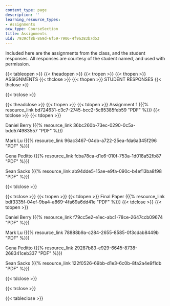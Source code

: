 ```yaml
---
content_type: page
description: ''
learning_resource_types:
- Assignments
ocw_type: CourseSection
title: Assignments
uid: 7939cf8b-869d-6f59-7906-4f9a383b7d53
---
```


Included here are the assignments from the class, and the student responses. All responses are courtesy of the student named, and used with permission.

{{< tableopen >}}
{{< theadopen >}}
{{< tropen >}}
{{< thopen >}}
ASSIGNMENTS
{{< thclose >}}
{{< thopen >}}
STUDENT RESPONSES
{{< thclose >}}

{{< trclose >}}

{{< theadclose >}}
{{< tropen >}}
{{< tdopen >}}
Assignment 1 ({{% resource_link bd724631-c3c7-2745-bcc2-5c85385feb59 "PDF" %}})
{{< tdclose >}}
{{< tdopen >}}


Daniel Berry ({{% resource_link 36bc260b-73ec-0290-0c5a-bdd574983557 "PDF" %}})

Mark Lu ({{% resource_link 96ac3467-04db-a722-25ea-fda6a345f296 "PDF" %}})

Gena Peditto ({{% resource_link fcba78ca-d1e6-010f-753a-1d018a52fb87 "PDF" %}})

Sean Sacks ({{% resource_link ab94dde5-15ae-e9fa-090c-b4ef13ba8f98 "PDF" %}})


{{< tdclose >}}

{{< trclose >}}
{{< tropen >}}
{{< tdopen >}}
Final Paper ({{% resource_link bdf3335f-04ef-9ba4-a869-4fa69a6dd41e "PDF" %}})
{{< tdclose >}}
{{< tdopen >}}


Daniel Berry ({{% resource_link f79cc5e2-e1ec-abc1-78ce-2647ccb09674 "PDF" %}})

Mark Lu ({{% resource_link 78888b9a-c284-2655-8585-0f3cdab8449b "PDF" %}})

Gena Peditto ({{% resource_link 29287b83-e929-6645-8738-268341ceb337 "PDF" %}})

Sean Sacks ({{% resource_link 122f0526-69bb-d1e3-6c0b-8fa2a4e9f1db "PDF" %}})


{{< tdclose >}}

{{< trclose >}}

{{< tableclose >}}